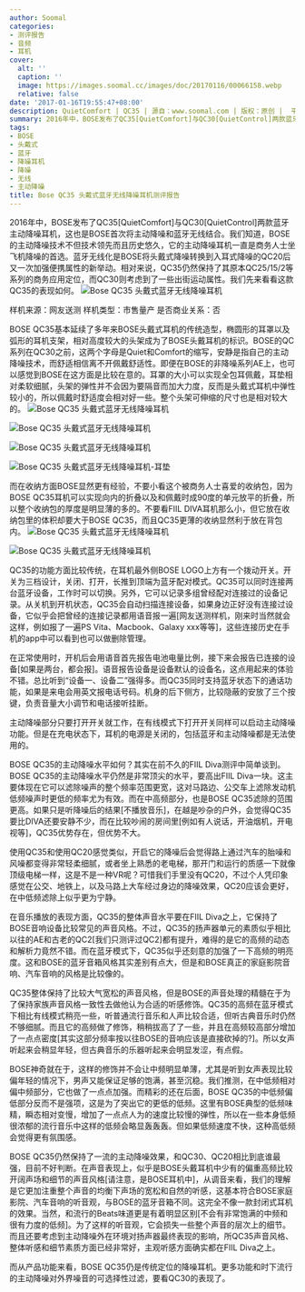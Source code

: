 ```yaml
---
author: Soomal
categories:
- 测评报告
- 音频
- 耳机
cover:
  alt: ''
  caption: ''
  image: https://images.soomal.cc/images/doc/20170116/00066158.webp
  relative: false
date: '2017-01-16T19:55:47+08:00'
description: QuietComfort | QC35 | 源自：www.soomal.com | 版权：原创 |  平均/总评分：09.11/346
summary: 2016年中，BOSE发布了QC35[QuietComfort]与QC30[QuietControl]两款蓝牙主动降噪耳机，这也是BOSE首次将主动降噪和蓝牙无线结合。BOSE在主动降噪技术不但技术领先而且历史悠久，而QC35却还是一款比较传统的蓝牙耳机……
tags:
- BOSE
- 头戴式
- 蓝牙
- 降噪耳机
- 降噪
- 无线
- 主动降噪
title: Bose QC35 头戴式蓝牙无线降噪耳机测评报告
---
```


2016年中，BOSE发布了QC35[QuietComfort]与QC30[QuietControl]两款蓝牙主动降噪耳机，这也是BOSE首次将主动降噪和蓝牙无线结合。我们知道，BOSE的主动降噪技术不但技术领先而且历史悠久，它的主动降噪耳机一直是商务人士坐飞机降噪的首选。蓝牙无线化是BOSE将头戴式降噪转换到入耳式降噪的QC20后又一次加强便携属性的新举动。相对来说，QC35仍然保持了其原本QC25/15/2等系列的商务应用定位，而QC30则考虑到了一些出街运动属性。我们先来看看这款QC35的表现如何。
![Bose QC35 头戴式蓝牙无线降噪耳机](https://images.soomal.cc/images/doc/20170105/00065869.webp)





样机来源：网友送测
样机类型：市售量产
是否商业关系：否

BOSE QC35基本延续了多年来BOSE头戴式耳机的传统造型，椭圆形的耳罩以及弧形的耳机支架，相对高度较大的头架成为了BOSE头戴耳机的标识。BOSE的QC系列在QC30之前，这两个字母是Quiet和Comfort的缩写，安静是指自己的主动降噪技术，而舒适相信离不开佩戴舒适性。即便在BOSE的非降噪系列AE上，也可以感觉到BOSE在这方面是比较在意的。耳罩的大小可以实现全包耳佩戴，耳垫相对柔软细腻，头架的弹性并不会因为要隔音而加大力度，反而是头戴式耳机中弹性较小的，所以佩戴时舒适度会相对好一些。整个头架可伸缩的尺寸也是相对较大的。
![Bose QC35 头戴式蓝牙无线降噪耳机](https://images.soomal.cc/images/doc/20170105/00065871_01.webp)




![Bose QC35 头戴式蓝牙无线降噪耳机](https://images.soomal.cc/images/doc/20170105/00065872_01.webp)




![Bose QC35 头戴式蓝牙无线降噪耳机](https://images.soomal.cc/images/doc/20170105/00065873_01.webp)




![Bose QC35 头戴式蓝牙无线降噪耳机-耳垫](https://images.soomal.cc/images/doc/20170105/00065877_01.webp)




而在收纳方面BOSE显然更有经验，不要小看这个被商务人士喜爱的收纳包，因为BOSE QC35耳机可以实现向内的折叠以及和佩戴时成90度的单元放平的折叠，所以整个收纳包的厚度是明显薄的多的。不要看FIIL DIVA耳机那么小，但它放在收纳包里的体积却要大于BOSE QC35，而且QC35更薄的收纳显然利于放在背包内。
![Bose QC35 头戴式蓝牙无线降噪耳机](https://images.soomal.cc/images/doc/20170105/00065870_01.webp)




![Bose QC35 头戴式蓝牙无线降噪耳机](https://images.soomal.cc/images/doc/20170105/00065883_01.webp)




QC35的功能方面比较传统，在耳机最外侧BOSE LOGO上方有一个拨动开关。开关为三档设计，关闭、打开，长推到顶端为蓝牙配对模式。QC35可以同时连接两台蓝牙设备，工作时可以切换。另外，它可以记录多组曾经配对连接过的设备记录。从关机到开机状态，QC35会自动扫描连接设备，如果身边正好没有连接过设备，它似乎会把曾经的连接记录都用语音报一遍[网友送测样机，刚来时当然就会这样，例如报了一遍PS Vita、Macbook、Galaxy xxx等等]，这些连接历史在手机的app中可以看到也可以做删除管理。

在正常使用时，开机后会用语音首先报告电池电量比例，接下来会报告已连接的设备[如果是两台，都会报]。语音报告设备是设备默认的设备名，这点用起来的体验不错。总比听到“设备一、设备二”强得多。而QC35同时支持蓝牙状态下的通话功能，如果是来电会用英文报电话号码。机身的后下侧方，比较隐蔽的安放了三个按键，负责音量大小调节和电话接听挂断。

主动降噪部分只要打开开关就工作，在有线模式下打开开关同样可以启动主动降噪功能。但是在充电状态下，耳机的电源是关闭的，包括蓝牙和主动降噪都是无法使用的。

BOSE QC35的主动降噪水平如何？其实在前不久的FIIL Diva测评中简单谈到。BOSE QC35的主动降噪水平仍然是非常顶尖的水平，要高出FIIL Diva一块。这主要体现在它可以滤除噪声的整个频率范围更宽，这对马路边、公交车上滤除发动机低频噪声时更低的频率尤为有效。而在中高频部分，也是BOSE QC35滤除的范围更高。如果只是听降噪后的结果[不播放音乐]，在越是吵杂的户外，会觉得QC35要比DIVA还要安静不少，而在比较吵闹的房间里[例如有人说话，开油烟机，开电视等]，QC35优势存在，但优势不大。

使用QC35和使用QC20感觉类似，开启它的降噪后会觉得路上通过汽车的胎噪和风噪都变得非常轻柔细腻，或者坐上熟悉的老电梯，那开门和运行的质感一下就像顶级电梯一样，这是不是一种VR呢？可惜我们手里没有QC20，不过个人凭印象感觉在公交、地铁上，以及马路上大车经过身边的降噪效果，QC20应该会更好，在中低频滤除上似乎更为宁静。

在音乐播放的表现方面，QC35的整体声音水平要在FIIL Diva之上，它保持了BOSE音响设备比较常见的声音风格。不过，QC35的扬声器单元的素质似乎相比以往的AE和古老的QC2[我们只测评过QC2]都有提升，难得的是它的高频的动态和解析力竟然不错。而在蓝牙模式下，QC35似乎还刻意的加强了一下高频的明亮度。这和BOSE的蓝牙音箱风格其实差别有点大，但是和BOSE真正的家庭影院音响、汽车音响的风格是比较像的。

QC35整体保持了比较大气宽松的声音风格，但是BOSE的声音处理的精髓在于为了保持家族声音风格一致性去做他认为合适的听感修饰。QC35的高频在蓝牙模式下相比有线模式稍亮一些，听普通流行音乐和人声比较合适，但听古典音乐时仍然不够细腻。而且它的高频做了修饰，稍稍拔高了了一些，并且在高频较高部分增加了一点点密度[其实这部分频率按以往BOSE的音响应该是直接砍掉的?]。所以女声听起来会稍显年轻，但古典音乐的乐器听起来会明显发涩，有点假。

BOSE神奇就在于，这样的修饰并不会让中频明显单薄，尤其是听到女声表现比较偏年轻的情况下，男声又能保证足够的饱满，甚至沉稳。我们推测，在中低频相对偏中频部分，它也做了一点点加强。而精彩的还在后面，BOSE QC35的中低频偏低部分反而不是强项，这是为了突出它的更低的低频。这里有BOSE典型的低频味精，瞬态相对变慢，增加了一点点人为的速度比较慢的弹性，所以在一些本身低频很浓郁的流行音乐中这样的低频会略显轰轰轰。但如果低频速度不快，这种高低频会觉得更有氛围感。

BOSE QC35仍然保持了一流的主动降噪效果，和QC30、QC20相比到底谁最强，目前不好判断。在声音表现上，似乎是BOSE头戴耳机中少有的偏重高频比较开阔声场和细节的声音风格[请注意，是BOSE耳机中]，从调音来看，我们的理解是它更加注重整个声音的均衡下声场的宽松和自然的听感，这基本符合BOSE家庭影院、汽车音响的听音观，与BOSE的蓝牙音箱不同。这完全不像一款封闭式耳机的效果。当然，和流行的Beats味道更是有着明显区别[不会有非常饱满的中频和很有力度的低频]。为了这样的听音观，它会损失一些整个声音的层次上的细节。而且还要考虑到主动降噪外在环境对扬声器最终表现的影响，所QC35声音风格、整体听感和细节素质方面已经非常好，主观听感方面确实都在FIIL Diva之上。

而从产品功能来看，BOSE QC35仍是传统定位的降噪耳机。更多功能和时下流行的主动降噪对外界噪音的可选择性过滤，要看QC30的表现了。